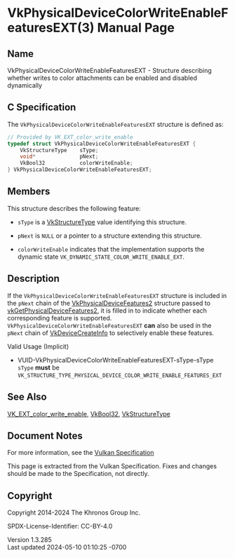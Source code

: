 # VkPhysicalDeviceColorWriteEnableFeaturesEXT(3) Manual Page

## Name

VkPhysicalDeviceColorWriteEnableFeaturesEXT - Structure describing
whether writes to color attachments can be enabled and disabled
dynamically



## <a href="#_c_specification" class="anchor"></a>C Specification

The `VkPhysicalDeviceColorWriteEnableFeaturesEXT` structure is defined
as:

``` c
// Provided by VK_EXT_color_write_enable
typedef struct VkPhysicalDeviceColorWriteEnableFeaturesEXT {
    VkStructureType    sType;
    void*              pNext;
    VkBool32           colorWriteEnable;
} VkPhysicalDeviceColorWriteEnableFeaturesEXT;
```

## <a href="#_members" class="anchor"></a>Members

This structure describes the following feature:

- `sType` is a [VkStructureType](https://registry.khronos.org/vulkan/specs/1.3-extensions/man/html/VkStructureType.html) value identifying
  this structure.

- `pNext` is `NULL` or a pointer to a structure extending this
  structure.

- <span id="features-colorWriteEnable"></span> `colorWriteEnable`
  indicates that the implementation supports the dynamic state
  `VK_DYNAMIC_STATE_COLOR_WRITE_ENABLE_EXT`.

## <a href="#_description" class="anchor"></a>Description

If the `VkPhysicalDeviceColorWriteEnableFeaturesEXT` structure is
included in the `pNext` chain of the
[VkPhysicalDeviceFeatures2](https://registry.khronos.org/vulkan/specs/1.3-extensions/man/html/VkPhysicalDeviceFeatures2.html) structure
passed to
[vkGetPhysicalDeviceFeatures2](https://registry.khronos.org/vulkan/specs/1.3-extensions/man/html/vkGetPhysicalDeviceFeatures2.html), it is
filled in to indicate whether each corresponding feature is supported.
`VkPhysicalDeviceColorWriteEnableFeaturesEXT` **can** also be used in
the `pNext` chain of [VkDeviceCreateInfo](https://registry.khronos.org/vulkan/specs/1.3-extensions/man/html/VkDeviceCreateInfo.html) to
selectively enable these features.

Valid Usage (Implicit)

- <a href="#VUID-VkPhysicalDeviceColorWriteEnableFeaturesEXT-sType-sType"
  id="VUID-VkPhysicalDeviceColorWriteEnableFeaturesEXT-sType-sType"></a>
  VUID-VkPhysicalDeviceColorWriteEnableFeaturesEXT-sType-sType  
  `sType` **must** be
  `VK_STRUCTURE_TYPE_PHYSICAL_DEVICE_COLOR_WRITE_ENABLE_FEATURES_EXT`

## <a href="#_see_also" class="anchor"></a>See Also

[VK_EXT_color_write_enable](https://registry.khronos.org/vulkan/specs/1.3-extensions/man/html/VK_EXT_color_write_enable.html),
[VkBool32](https://registry.khronos.org/vulkan/specs/1.3-extensions/man/html/VkBool32.html), [VkStructureType](https://registry.khronos.org/vulkan/specs/1.3-extensions/man/html/VkStructureType.html)

## <a href="#_document_notes" class="anchor"></a>Document Notes

For more information, see the <a
href="https://registry.khronos.org/vulkan/specs/1.3-extensions/html/vkspec.html#VkPhysicalDeviceColorWriteEnableFeaturesEXT"
target="_blank" rel="noopener">Vulkan Specification</a>

This page is extracted from the Vulkan Specification. Fixes and changes
should be made to the Specification, not directly.

## <a href="#_copyright" class="anchor"></a>Copyright

Copyright 2014-2024 The Khronos Group Inc.

SPDX-License-Identifier: CC-BY-4.0

Version 1.3.285  
Last updated 2024-05-10 01:10:25 -0700
